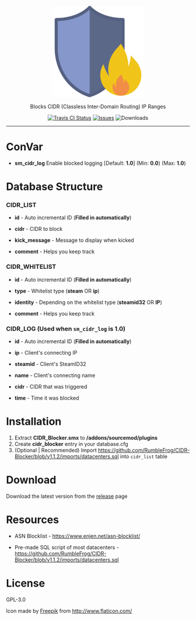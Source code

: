<p align="center">
	<img alt="CIDR Blocker" src="assets/img/CIDR_Blocker.png" height="250" width="250">
</p>

<p align="center">
	Blocks CIDR (Classless Inter-Domain Routing) IP Ranges
</p>

<p align="center">
	<a href="https://travis-ci.org/RumbleFrog/CIDR-Blocker"><img alt="Travis CI Status" src="https://img.shields.io/travis/RumbleFrog/CIDR-Blocker.svg?style=flat-square"></a>
	<a href="https://github.com/RumbleFrog/CIDR-Blocker/issues"><img alt="Issues" src="https://img.shields.io/github/issues/RumbleFrog/CIDR-Blocker.svg?style=flat-square"></a>
	<img alt="Downloads" src="https://img.shields.io/github/downloads/RumbleFrog/CIDR-Blocker/total.svg?style=flat-square">
</p>

---

# ConVar

- **sm_cidr_log** Enable blocked logging [Default: **1.0**] (Min: **0.0**) (Max: **1.0**)

# Database Structure

### CIDR_LIST

- **id** - Auto incremental ID (**Filled in automatically**)

- **cidr** - CIDR to block

- **kick_message** - Message to display when kicked

- **comment** - Helps you keep track

### CIDR_WHITELIST

- **id** - Auto incremental ID (**Filled in automatically**)

- **type** - Whitelist type (**steam** OR **ip**)

- **identity** - Depending on the whitelist type (**steamid32** OR **IP**)

- **comment** - Helps you keep track

### CIDR_LOG (Used when `sm_cidr_log` is **1.0**)

- **id** - Auto incremental ID (**Filled in automatically**)

- **ip** - Client's connecting IP

- **steamid** - Client's SteamID32

- **name** - Client's connecting name

- **cidr** - CIDR that was triggered

- **time** - Time it was blocked

# Installation

1. Extract **CIDR_Blocker.smx** to **/addons/sourcemod/plugins**
2. Create **cidr_blocker** entry in your database.cfg
3. (Optional | Recommended) Import https://github.com/RumbleFrog/CIDR-Blocker/blob/v1.1.2/imports/datacenters.sql into `cidr_list` table


# Download 

Download the latest version from the [release](https://github.com/RumbleFrog/CIDR-Blocker/releases) page

# Resources

- ASN Blocklist - https://www.enjen.net/asn-blocklist/

- Pre-made SQL script of most datacenters - https://github.com/RumbleFrog/CIDR-Blocker/blob/v1.1.2/imports/datacenters.sql

# License

GPL-3.0

Icon made by <a href="http://www.freepik.com/" target="_blank">Freepik</a> from <a href="http://www.flaticon.com/" target="_blank">http://www.flaticon.com/</a>
